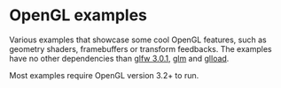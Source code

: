 OpenGL examples
==========

Various examples that showcase some cool OpenGL features, such as geometry shaders, framebuffers or transform feedbacks.
The examples have no other dependencies than [glfw 3.0.1](http://www.glfw.org/), [glm](http://glm.g-truc.net/) and [glload](http://glsdk.sourceforge.net/docs/html/index.html).

Most examples require OpenGL version 3.2+ to run.
